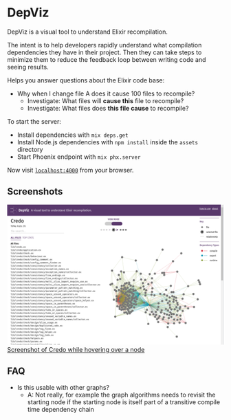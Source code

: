 # DepViz

DepViz is a visual tool to understand Elixir recompilation.

The intent is to help developers rapidly understand what compilation dependencies they have in their project. Then they can take steps to minimize them to reduce the feedback loop between writing code and seeing results.

Helps you answer questions about the Elixir code base:
* Why when I change file A does it cause 100 files to recompile?
  * Investigate: What files will **cause this** file to recompile?
  * Investigate: What files does **this file cause** to recompile?

To start the server:

  * Install dependencies with `mix deps.get`
  * Install Node.js dependencies with `npm install` inside the `assets` directory
  * Start Phoenix endpoint with `mix phx.server`

Now visit [`localhost:4000`](http://localhost:4000) from your browser.

## Screenshots

![Screenshot of Credo](contrib/screenshot_credo.png)
[Screenshot of Credo while hovering over a node](contrib/screenshot_highlight_credo.png)

## FAQ

* Is this usable with other graphs?
  - A: Not really, for example the graph algorithms needs to revisit the starting node if the starting node is itself part of a transitive compile time dependency chain
